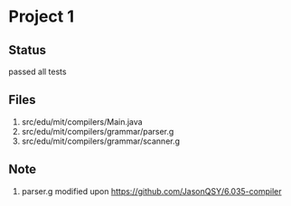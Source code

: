 # Project 1
## Status
passed all tests
## Files
1. src/edu/mit/compilers/Main.java
2. src/edu/mit/compilers/grammar/parser.g
3. src/edu/mit/compilers/grammar/scanner.g
## Note
1. parser.g modified upon https://github.com/JasonQSY/6.035-compiler